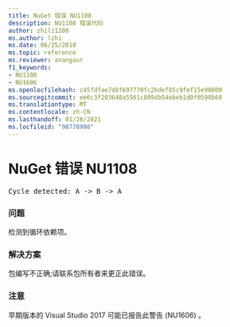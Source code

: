 ```yaml
---
title: NuGet 错误 NU1108
description: NU1108 错误代码
author: zhili1208
ms.author: lzhi
ms.date: 06/25/2018
ms.topic: reference
ms.reviewer: anangaur
f1_keywords:
- NU1108
- NU1606
ms.openlocfilehash: c45fdfae7d8f697770fc2bdef85c9fef15e90800
ms.sourcegitcommit: ee6c3f203648a5561c809db54ebeb1d0f0598b68
ms.translationtype: MT
ms.contentlocale: zh-CN
ms.lasthandoff: 01/26/2021
ms.locfileid: "98778998"
---
```

# <a name="nuget-error-nu1108"></a>NuGet 错误 NU1108

<pre>Cycle detected: A -> B -> A</pre>

### <a name="issue"></a>问题
检测到循环依赖项。

### <a name="solution"></a>解决方案
包编写不正确;请联系包所有者来更正此错误。

### <a name="note"></a>注意
早期版本的 Visual Studio 2017 可能已报告此警告 (NU1606) 。
